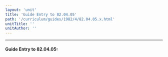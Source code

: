 ```yaml
---
layout: 'unit'
title: 'Guide Entry to 82.04.05'
path: '/curriculum/guides/1982/4/82.04.05.x.html'
unitTitle: ''
unitAuthor: ''
---
```


<body>
<hr/>
 <h4>
  Guide Entry to 82.04.05:
 </h4>
</body>
